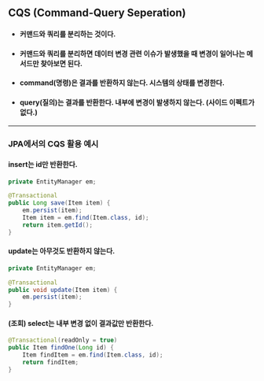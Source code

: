 ## CQS (Command-Query Seperation)

- #### 커맨드와 쿼리를 분리하는 것이다.
- #### 커맨드와 쿼리를 분리하면 데이터 변경 관련 이슈가 발생했을 때 변경이 일어나는 메서드만 찾아보면 된다.
- #### command(명령)은 결과를 반환하지 않는다. 시스템의 상태를 변경한다.
- #### query(질의)는 결과를 반환한다. 내부에 변경이 발생하지 않는다. (사이드 이펙트가 없다.)

---

### JPA에서의 CQS 활용 예시

#### insert는 id만 반환한다.

```java
private EntityManager em;

@Transactional
public Long save(Item item) {
    em.persist(item);
    Item item = em.find(Item.class, id);
    return item.getId();
}
```

#### update는 아무것도 반환하지 않는다.

```java
private EntityManager em;

@Transactional
public void update(Item item) {
    em.persist(item);
}
```

#### (조회) select는 내부 변경 없이 결과값만 반환한다.

```java
@Transactional(readOnly = true)
public Item findOne(Long id) {
    Item findItem = em.find(Item.class, id);
    return findItem;
}
```